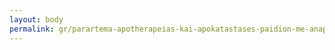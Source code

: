 ```yaml
---
layout: body
permalink: gr/parartema-apotherapeias-kai-apokatastases-paidion-me-anaperia-erakleiou/
---
```


